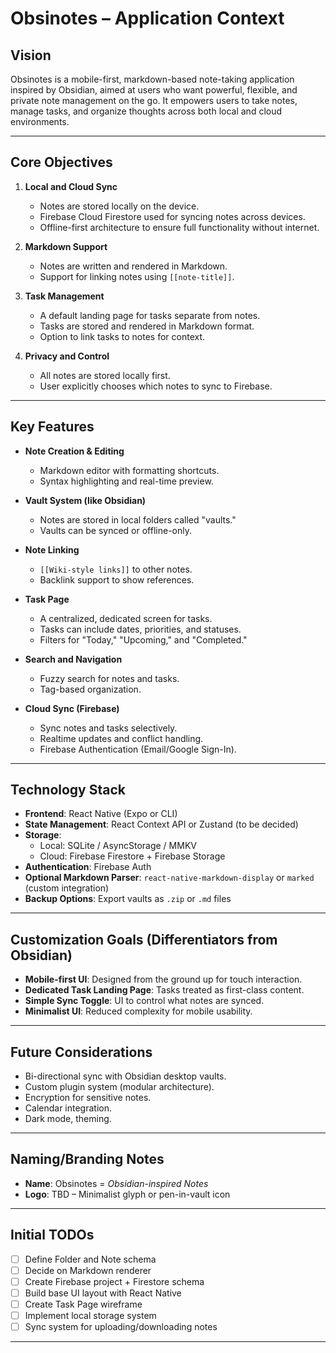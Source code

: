 # Obsinotes – Application Context

## Vision
Obsinotes is a mobile-first, markdown-based note-taking application inspired by Obsidian, aimed at users who want powerful, flexible, and private note management on the go. It empowers users to take notes, manage tasks, and organize thoughts across both local and cloud environments.

---

## Core Objectives

1. **Local and Cloud Sync**
   - Notes are stored locally on the device.
   - Firebase Cloud Firestore used for syncing notes across devices.
   - Offline-first architecture to ensure full functionality without internet.

2. **Markdown Support**
   - Notes are written and rendered in Markdown.
   - Support for linking notes using `[[note-title]]`.

3. **Task Management**
   - A default landing page for tasks separate from notes.
   - Tasks are stored and rendered in Markdown format.
   - Option to link tasks to notes for context.

4. **Privacy and Control**
   - All notes are stored locally first.
   - User explicitly chooses which notes to sync to Firebase.

---

## Key Features

- **Note Creation & Editing**
  - Markdown editor with formatting shortcuts.
  - Syntax highlighting and real-time preview.

- **Vault System (like Obsidian)**
  - Notes are stored in local folders called "vaults."
  - Vaults can be synced or offline-only.

- **Note Linking**
  - `[[Wiki-style links]]` to other notes.
  - Backlink support to show references.

- **Task Page**
  - A centralized, dedicated screen for tasks.
  - Tasks can include dates, priorities, and statuses.
  - Filters for "Today," "Upcoming," and "Completed."

- **Search and Navigation**
  - Fuzzy search for notes and tasks.
  - Tag-based organization.

- **Cloud Sync (Firebase)**
  - Sync notes and tasks selectively.
  - Realtime updates and conflict handling.
  - Firebase Authentication (Email/Google Sign-In).

---

## Technology Stack

- **Frontend**: React Native (Expo or CLI)
- **State Management**: React Context API or Zustand (to be decided)
- **Storage**:
  - Local: SQLite / AsyncStorage / MMKV
  - Cloud: Firebase Firestore + Firebase Storage
- **Authentication**: Firebase Auth
- **Optional Markdown Parser**: `react-native-markdown-display` or `marked` (custom integration)
- **Backup Options**: Export vaults as `.zip` or `.md` files

---

## Customization Goals (Differentiators from Obsidian)

- **Mobile-first UI**: Designed from the ground up for touch interaction.
- **Dedicated Task Landing Page**: Tasks treated as first-class content.
- **Simple Sync Toggle**: UI to control what notes are synced.
- **Minimalist UI**: Reduced complexity for mobile usability.

---

## Future Considerations

- Bi-directional sync with Obsidian desktop vaults.
- Custom plugin system (modular architecture).
- Encryption for sensitive notes.
- Calendar integration.
- Dark mode, theming.

---

## Naming/Branding Notes

- **Name**: Obsinotes = *Obsidian-inspired Notes*
- **Logo**: TBD – Minimalist glyph or pen-in-vault icon

---

## Initial TODOs

- [ ] Define Folder and Note schema
- [ ] Decide on Markdown renderer
- [ ] Create Firebase project + Firestore schema
- [ ] Build base UI layout with React Native
- [ ] Create Task Page wireframe
- [ ] Implement local storage system
- [ ] Sync system for uploading/downloading notes

---

